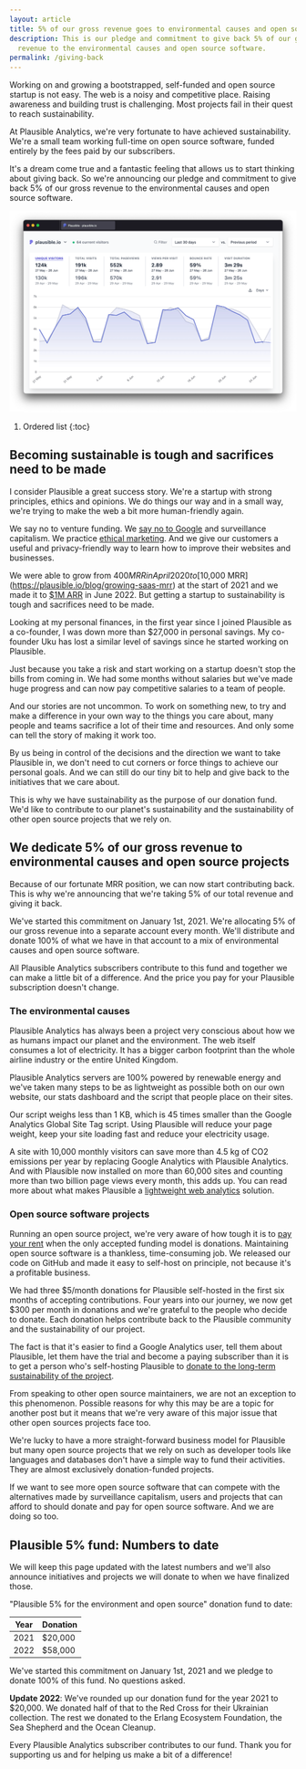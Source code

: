 ```yaml
---
layout: article
title: 5% of our gross revenue goes to environmental causes and open source
description: This is our pledge and commitment to give back 5% of our gross
  revenue to the environmental causes and open source software.
permalink: /giving-back
---
```

Working on and growing a bootstrapped, self-funded and open source startup is not easy. The web is a noisy and competitive place. Raising awareness and building trust is challenging. Most projects fail in their quest to reach sustainability.

At Plausible Analytics, we're very fortunate to have achieved sustainability. We're a small team working full-time on open source software, funded entirely by the fees paid by our subscribers.

It's a dream come true and a fantastic feeling that allows us to start thinking about giving back. So we're announcing our pledge and commitment to give back 5% of our gross revenue to the environmental causes and open source software.

![Plausible is giving back](/uploads/google-analytics-alternatives.png "Plausible is giving back")

1. Ordered list
{:toc}

## Becoming sustainable is tough and sacrifices need to be made

I consider Plausible a great success story. We're a startup with strong principles, ethics and opinions. We do things our way and in a small way, we're trying to make the web a bit more human-friendly again.

We say no to venture funding. We [say no to Google](https://plausible.io/blog/remove-google-analytics) and surveillance capitalism. We practice [ethical marketing](https://plausible.io/blog/best-marketing-practices). And we give our customers a useful and privacy-friendly way to learn how to improve their websites and businesses. 

We were able to grow from $400 MRR in April 2020 to [$10,000 MRR](https://plausible.io/blog/growing-saas-mrr) at the start of 2021 and we made it to [$1M ARR](https://plausible.io/blog/open-source-saas) in June 2022. But getting a startup to sustainability is tough and sacrifices need to be made. 

Looking at my personal finances, in the first year since I joined Plausible as a co-founder, I was down more than $27,000 in personal savings. My co-founder Uku has lost a similar level of savings since he started working on Plausible. 

Just because you take a risk and start working on a startup doesn't stop the bills from coming in. We had some months without salaries but we've made huge progress and can now pay competitive salaries to a team of people.

And our stories are not uncommon. To work on something new, to try and make a difference in your own way to the things you care about, many people and teams sacrifice a lot of their time and resources. And only some can tell the story of making it work too.

By us being in control of the decisions and the direction we want to take Plausible in, we don't need to cut corners or force things to achieve our personal goals. And we can still do our tiny bit to help and give back to the initiatives that we care about.

This is why we have sustainability as the purpose of our donation fund. We'd like to contribute to our planet's sustainability and the sustainability of other open source projects that we rely on.

## We dedicate 5% of our gross revenue to environmental causes and open source projects

Because of our fortunate MRR position, we can now start contributing back. This is why we're announcing that we're taking 5% of our total revenue and giving it back.

We've started this commitment on January 1st, 2021. We're allocating 5% of our gross revenue into a separate account every month. We'll distribute and donate 100% of what we have in that account to a mix of environmental causes and open source software.

All Plausible Analytics subscribers contribute to this fund and together we can make a little bit of a difference. And the price you pay for your Plausible subscription doesn't change.

### The environmental causes 

Plausible Analytics has always been a project very conscious about how we as humans impact our planet and the environment. The web itself consumes a lot of electricity. It has a bigger carbon footprint than the whole airline industry or the entire United Kingdom.

Plausible Analytics servers are 100% powered by renewable energy and we've taken many steps to be as lightweight as possible both on our own website, our stats dashboard and the script that people place on their sites.

Our script weighs less than 1 KB, which is 45 times smaller than the Google Analytics Global Site Tag script. Using Plausible will reduce your page weight, keep your site loading fast and reduce your electricity usage.

A site with 10,000 monthly visitors can save more than 4.5 kg of CO2 emissions per year by replacing Google Analytics with Plausible Analytics. And with Plausible now installed on more than 60,000 sites and counting more than two billion page views every month, this adds up. You can read more about what makes Plausible a [lightweight web analytics](https://plausible.io/lightweight-web-analytics) solution.

### Open source software projects 

Running an open source project, we're very aware of how tough it is to [pay your rent](https://plausible.io/blog/open-source-funding) when the only accepted funding model is donations. Maintaining open source software is a thankless, time-consuming job. We released our code on GitHub and made it easy to self-host on principle, not because it's a profitable business.

We had three $5/month donations for Plausible self-hosted in the first six months of accepting contributions. Four years into our journey, we now get $300 per month in donations and we're grateful to the people who decide to donate. Each donation helps contribute back to the Plausible community and the sustainability of our project.

The fact is that it's easier to find a Google Analytics user, tell them about Plausible, let them have the trial and become a paying subscriber than it is to get a person who's self-hosting Plausible to [donate to the long-term sustainability of the project](https://github.com/sponsors/plausible). 

From speaking to other open source maintainers, we are not an exception to this phenomenon. Possible reasons for why this may be are a topic for another post but it means that we're very aware of this major issue that other open sources projects face too.

We're lucky to have a more straight-forward business model for Plausible but many open source projects that we rely on such as developer tools like languages and databases don't have a simple way to fund their activities. They are almost exclusively donation-funded projects.

If we want to see more open source software that can compete with the alternatives made by surveillance capitalism, users and projects that can afford to should donate and pay for open source software. And we are doing so too.

## Plausible 5% fund: Numbers to date

We will keep this page updated with the latest numbers and we'll also announce initiatives and projects we will donate to when we have finalized those. 

"Plausible 5% for the environment and open source" donation fund to date:

Year | Donation
------ | ------
2021 | $20,000
2022 | $58,000

We've started this commitment on January 1st, 2021 and we pledge to donate 100% of this fund. No questions asked.

**Update 2022**: We've rounded up our donation fund for the year 2021 to $20,000. We donated half of that to the Red Cross for their Ukrainian collection. The rest we donated to the Erlang Ecosystem Foundation, the Sea Shepherd and the Ocean Cleanup.

Every Plausible Analytics subscriber contributes to our fund. Thank you for supporting us and for helping us make a bit of a difference!